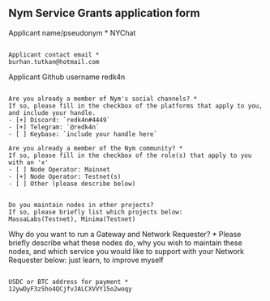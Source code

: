 Nym Service Grants application form 
------------------------------------

Applicant name/pseudonym *
NYChat
```

Applicant contact email *
burhan.tutkan@hotmail.com
```

Applicant Github username
redk4n
```

Are you already a member of Nym's social channels? * 
If so, please fill in the checkbox of the platforms that apply to you, and include your handle. 
- [+] Discord: `redk4n#4449`
- [+] Telegram: `@redk4n`
- [ ] Keybase: `include your handle here`

Are you already a member of the Nym community? * 
If so, please fill in the checkbox of the role(s) that apply to you with an 'x' 
- [ ] Node Operator: Mainnet 
- [+] Node Operator: Testnet(s)
- [ ] Other (please describe below)
```
```

Do you maintain nodes in other projects? 
If so, please briefly list which projects below: 
MassaLabs(Testnet), Minima(Testnet)
```

Why do you want to run a Gateway and Network Requester? * 
Please briefly describe what these nodes do, why you wish to maintain these nodes, and which service you would like to support with your Network Requester below: 
just learn, to improve myself
```

USDC or BTC address for payment * 
12ywDyF3zSho4QCjfvJALCXVVY15o2woqy
```

